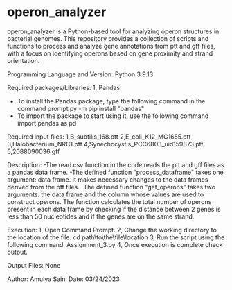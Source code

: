 # operon_analyzer
operon_analyzer is a Python-based tool for analyzing operon structures in bacterial genomes. This repository provides a collection of scripts and functions to process and analyze gene annotations from ptt and gff files, with a focus on identifying operons based on gene proximity and strand orientation.

Programming Language and Version: Python 3.9.13

Required packages/Libraries: 
1, Pandas
- To install the Pandas package, type the following command in the command prompt
	py -m pip install "pandas"
- To import the package to start using it, use the following command
	import pandas as pd

Required input files: 
1,B_subtilis_168.ptt
2,E_coli_K12_MG1655.ptt
3,Halobacterium_NRC1.ptt
4,Synechocystis_PCC6803_uid159873.ptt
5,2088090036.gff

Description: 
-The read.csv function in the code reads the ptt and gff files as a pandas data frame.
-The defined function "process_dataframe" takes one argument: data frame. It makes necessary changes to the data frames derived from the ptt files.
-The defined function "get_operons" takes two arguments: the data frame and the column whose values are used to construct operons. The function calculates the total number of operons present in each data frame by checking if the distance between 2 genes is less than 50 nucleotides and if the genes are on the same strand. 

Execution: 
1, Open Command Prompt.
2, Change the working directory to the location of the file.
	cd path\to\the\file\location
3, Run the script using the following command.
	Assignment_3.py
4, Once execution is complete check output.
	
Output Files:
None

Author: Amulya Saini
Date: 03/24/2023
